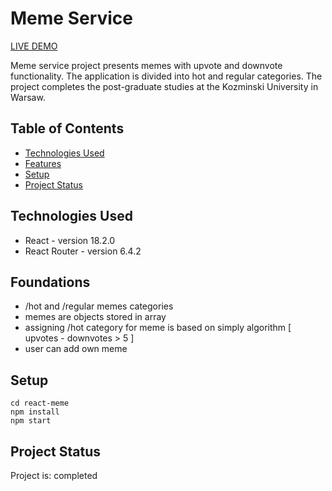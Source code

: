 # Meme Service

<a href="https://meme-service.netlify.app">LIVE DEMO</a>

Meme service project presents memes with upvote and downvote functionality. The application is divided into hot and regular categories. The project completes the post-graduate studies at the Kozminski University in Warsaw.

## Table of Contents

- [Technologies Used](#technologies-used)
- [Features](#features)
- [Setup](#setup)
- [Project Status](#project-status)

## Technologies Used

- React - version 18.2.0
- React Router - version 6.4.2

## Foundations

- /hot and /regular memes categories
- memes are objects stored in array
- assigning /hot category for meme is based on simply algorithm [ upvotes - downvotes > 5 ]
- user can add own meme

## Setup

    cd react-meme
    npm install
    npm start

## Project Status

Project is: completed
